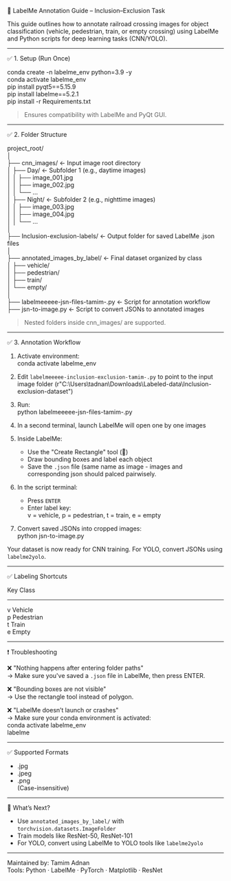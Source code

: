 🚦 LabelMe Annotation Guide – Inclusion–Exclusion Task

This guide outlines how to annotate railroad crossing images for object classification (vehicle, pedestrian, train, or empty crossing) using LabelMe and Python scripts for deep learning tasks (CNN/YOLO).

------------------------------------------------------------

✅ 1. Setup (Run Once)

conda create -n labelme_env python=3.9 -y  
conda activate labelme_env  
pip install pyqt5==5.15.9  
pip install labelme==5.2.1  
pip install -r Requirements.txt  

> Ensures compatibility with LabelMe and PyQt GUI.

------------------------------------------------------------

✅ 2. Folder Structure

project_root/  
│  
├── cnn_images/                          ← Input image root directory  
│   ├── Day/                             ← Subfolder 1 (e.g., daytime images)  
│   │   ├── image_001.jpg  
│   │   ├── image_002.jpg  
│   │   └── ...  
│   ├── Night/                           ← Subfolder 2 (e.g., nighttime images)  
│   │   ├── image_003.jpg  
│   │   ├── image_004.jpg  
│   │   └── ...  
│  
├── Inclusion-exclusion-labels/         ← Output folder for saved LabelMe .json files  
│  
├── annotated_images_by_label/          ← Final dataset organized by class  
│   ├── vehicle/  
│   ├── pedestrian/  
│   ├── train/  
│   └── empty/  
│  
├── labelmeeeee-jsn-files-tamim-.py     ← Script for annotation workflow  
├── jsn-to-image.py                     ← Script to convert JSONs to annotated images  

> Nested folders inside cnn_images/ are supported.

------------------------------------------------------------

✅ 3. Annotation Workflow

1. Activate environment:  
   conda activate labelme_env  

2. Edit `labelmeeeee-inclusion-exclusion-tamim-.py` to point to the input image folder (r"C:\Users\tadnan\Downloads\Labeled-data\Inclusion-exclusion-dataset")  

3. Run:  
   python labelmeeeee-jsn-files-tamim-.py  

4. In a second terminal, launch LabelMe will open one by one images 

5. Inside LabelMe:  
   - Use the "Create Rectangle" tool (🔲)  
   - Draw bounding boxes and label each object  
   - Save the `.json` file (same name as image - images and corresponding json should palced pairwisely.  

6. In the script terminal:  
   - Press `ENTER`  
   - Enter label key:  
     v = vehicle, p = pedestrian, t = train, e = empty  

7. Convert saved JSONs into cropped images:  
   python jsn-to-image.py  

Your dataset is now ready for CNN training. For YOLO, convert JSONs using `labelme2yolo`.

------------------------------------------------------------

✅ Labeling Shortcuts

Key     Class  
----    -------------  
v       Vehicle  
p       Pedestrian  
t       Train  
e       Empty  

------------------------------------------------------------

❗ Troubleshooting

❌ "Nothing happens after entering folder paths"  
→ Make sure you've saved a `.json` file in LabelMe, then press ENTER.  

❌ "Bounding boxes are not visible"  
→ Use the rectangle tool instead of polygon.  

❌ "LabelMe doesn’t launch or crashes"  
→ Make sure your conda environment is activated:  
   conda activate labelme_env  
   labelme  

------------------------------------------------------------

✅ Supported Formats

- .jpg  
- .jpeg  
- .png  
(Case-insensitive)

------------------------------------------------------------

🧠 What’s Next?

- Use `annotated_images_by_label/` with `torchvision.datasets.ImageFolder`  
- Train models like ResNet-50, ResNet-101  
- For YOLO, convert using LabelMe to YOLO tools like `labelme2yolo`

------------------------------------------------------------

Maintained by: Tamim Adnan  
Tools: Python · LabelMe · PyTorch · Matplotlib · ResNet  
